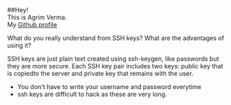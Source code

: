##Hey! <br>
This is Agrim Verma. <br>
My <a href="https://github.com/AgrimVerma">Github profile</a>

What do you really understand from SSH keys? What are the advantages of using it?

SSH keys are just plain text created using ssh-keygen, like passwords but they are more secure. Each SSH key pair includes two keys: public key that is copiedto the server and private key that remains with the user.
- You don't have to write your username and password everytime
- ssh keys are difficult to hack as these are very long.
